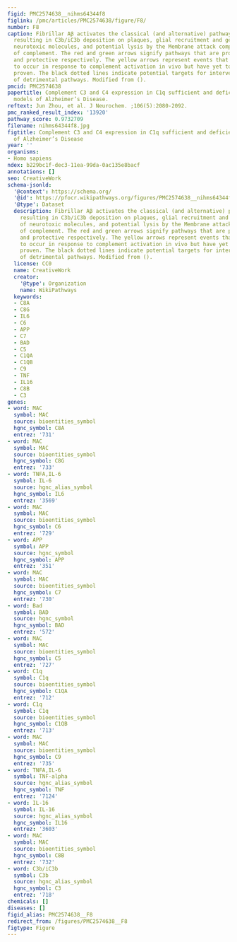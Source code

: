 ```yaml
---
figid: PMC2574638__nihms64344f8
figlink: /pmc/articles/PMC2574638/figure/F8/
number: F8
caption: Fibrillar Aβ activates the classical (and alternative) pathway of complement,
  resulting in C3b/iC3b deposition on plaques, glial recruitment and generation of
  neurotoxic molecules, and potential lysis by the Membrane attack complex (MAC/C5b-9)
  of complement. The red and green arrows signify pathways that are probably detrimental
  and protective respectively. The yellow arrows represent events that are suggested
  to occur in response to complement activation in vivo but have yet to be definitively
  proven. The black dotted lines indicate potential targets for intervention/inhibition
  of detrimental pathways. Modified from ().
pmcid: PMC2574638
papertitle: Complement C3 and C4 expression in C1q sufficient and deficient mouse
  models of Alzheimer’s Disease.
reftext: Jun Zhou, et al. J Neurochem. ;106(5):2080-2092.
pmc_ranked_result_index: '13920'
pathway_score: 0.9732709
filename: nihms64344f8.jpg
figtitle: Complement C3 and C4 expression in C1q sufficient and deficient mouse models
  of Alzheimer’s Disease
year: ''
organisms:
- Homo sapiens
ndex: b229bc1f-dec3-11ea-99da-0ac135e8bacf
annotations: []
seo: CreativeWork
schema-jsonld:
  '@context': https://schema.org/
  '@id': https://pfocr.wikipathways.org/figures/PMC2574638__nihms64344f8.html
  '@type': Dataset
  description: Fibrillar Aβ activates the classical (and alternative) pathway of complement,
    resulting in C3b/iC3b deposition on plaques, glial recruitment and generation
    of neurotoxic molecules, and potential lysis by the Membrane attack complex (MAC/C5b-9)
    of complement. The red and green arrows signify pathways that are probably detrimental
    and protective respectively. The yellow arrows represent events that are suggested
    to occur in response to complement activation in vivo but have yet to be definitively
    proven. The black dotted lines indicate potential targets for intervention/inhibition
    of detrimental pathways. Modified from ().
  license: CC0
  name: CreativeWork
  creator:
    '@type': Organization
    name: WikiPathways
  keywords:
  - C8A
  - C8G
  - IL6
  - C6
  - APP
  - C7
  - BAD
  - C5
  - C1QA
  - C1QB
  - C9
  - TNF
  - IL16
  - C8B
  - C3
genes:
- word: MAC
  symbol: MAC
  source: bioentities_symbol
  hgnc_symbol: C8A
  entrez: '731'
- word: MAC
  symbol: MAC
  source: bioentities_symbol
  hgnc_symbol: C8G
  entrez: '733'
- word: TNFA,IL-6
  symbol: IL-6
  source: hgnc_alias_symbol
  hgnc_symbol: IL6
  entrez: '3569'
- word: MAC
  symbol: MAC
  source: bioentities_symbol
  hgnc_symbol: C6
  entrez: '729'
- word: APP
  symbol: APP
  source: hgnc_symbol
  hgnc_symbol: APP
  entrez: '351'
- word: MAC
  symbol: MAC
  source: bioentities_symbol
  hgnc_symbol: C7
  entrez: '730'
- word: Bad
  symbol: BAD
  source: hgnc_symbol
  hgnc_symbol: BAD
  entrez: '572'
- word: MAC
  symbol: MAC
  source: bioentities_symbol
  hgnc_symbol: C5
  entrez: '727'
- word: C1q
  symbol: C1q
  source: bioentities_symbol
  hgnc_symbol: C1QA
  entrez: '712'
- word: C1q
  symbol: C1q
  source: bioentities_symbol
  hgnc_symbol: C1QB
  entrez: '713'
- word: MAC
  symbol: MAC
  source: bioentities_symbol
  hgnc_symbol: C9
  entrez: '735'
- word: TNFA,IL-6
  symbol: TNF-alpha
  source: hgnc_alias_symbol
  hgnc_symbol: TNF
  entrez: '7124'
- word: IL-16
  symbol: IL-16
  source: hgnc_alias_symbol
  hgnc_symbol: IL16
  entrez: '3603'
- word: MAC
  symbol: MAC
  source: bioentities_symbol
  hgnc_symbol: C8B
  entrez: '732'
- word: C3b/iC3b
  symbol: C3b
  source: hgnc_alias_symbol
  hgnc_symbol: C3
  entrez: '718'
chemicals: []
diseases: []
figid_alias: PMC2574638__F8
redirect_from: /figures/PMC2574638__F8
figtype: Figure
---
```


